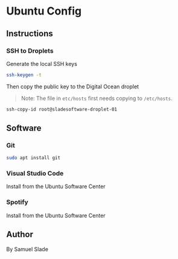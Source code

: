 # Ubuntu Config

## Instructions

### SSH to Droplets
Generate the local SSH keys
```bash
ssh-keygen -t
```

Then copy the public key to the Digital Ocean droplet
> Note: The file in `etc/hosts` first needs copying to `/etc/hosts`.
```bash
ssh-copy-id root@sladesoftware-droplet-01
```

## Software
### Git
```bash
sudo apt install git
```

### Visual Studio Code
Install from the Ubuntu Software Center

### Spotify
Install from the Ubuntu Software Center

## Author
By Samuel Slade
